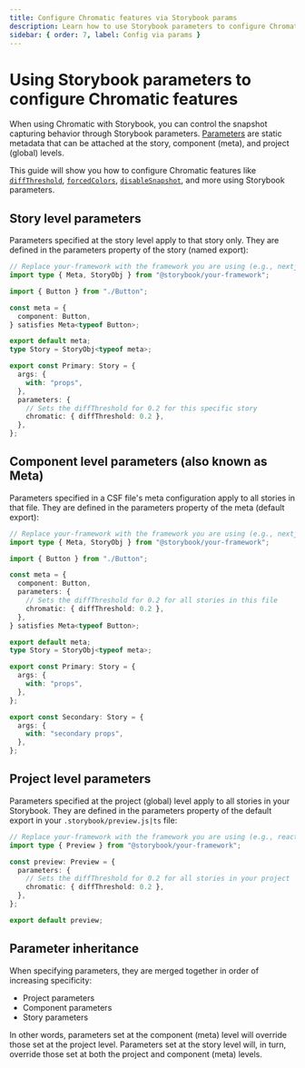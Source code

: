 ```yaml
---
title: Configure Chromatic features via Storybook params
description: Learn how to use Storybook parameters to configure Chromatic features at the project, component, and story level
sidebar: { order: 7, label: Config via params }
---
```


# Using Storybook parameters to configure Chromatic features

When using Chromatic with Storybook, you can control the snapshot capturing behavior through Storybook parameters. [Parameters](https://storybook.js.org/docs/api/parameters#story-parameters) are static metadata that can be attached at the story, component (meta), and project (global) levels.

This guide will show you how to configure Chromatic features like [`diffThreshold`](/docs/threshold), [`forcedColors`](/docs/media-features), [`disableSnapshot`](/docs/disable-snapshots), and more using Storybook parameters.

## Story level parameters

Parameters specified at the story level apply to that story only. They are defined in the parameters property of the story (named export):

```ts title="Button.stories.ts|tsx"
// Replace your-framework with the framework you are using (e.g., nextjs, vue3-vite)
import type { Meta, StoryObj } from "@storybook/your-framework";

import { Button } from "./Button";

const meta = {
  component: Button,
} satisfies Meta<typeof Button>;

export default meta;
type Story = StoryObj<typeof meta>;

export const Primary: Story = {
  args: {
    with: "props",
  },
  parameters: {
    // Sets the diffThreshold for 0.2 for this specific story
    chromatic: { diffThreshold: 0.2 },
  },
};
```

## Component level parameters (also known as Meta)

Parameters specified in a CSF file's meta configuration apply to all stories in that file. They are defined in the parameters property of the meta (default export):

```ts title="Button.stories.ts|tsx"
// Replace your-framework with the framework you are using (e.g., nextjs, vue3-vite)
import type { Meta, StoryObj } from "@storybook/your-framework";

import { Button } from "./Button";

const meta = {
  component: Button,
  parameters: {
    // Sets the diffThreshold for 0.2 for all stories in this file
    chromatic: { diffThreshold: 0.2 },
  },
} satisfies Meta<typeof Button>;

export default meta;
type Story = StoryObj<typeof meta>;

export const Primary: Story = {
  args: {
    with: "props",
  },
};

export const Secondary: Story = {
  args: {
    with: "secondary props",
  },
};
```

## Project level parameters

Parameters specified at the project (global) level apply to all stories in your Storybook. They are defined in the parameters property of the default export in your `.storybook/preview.js|ts` file:

```ts title=".storybook/preview.ts"
// Replace your-framework with the framework you are using (e.g., react-vite, vue3-vite) if you're using Storybook 9, or with the appropriate renderer otherwise.
import type { Preview } from "@storybook/your-framework";

const preview: Preview = {
  parameters: {
    // Sets the diffThreshold for 0.2 for all stories in your project
    chromatic: { diffThreshold: 0.2 },
  },
};

export default preview;
```

## Parameter inheritance

When specifying parameters, they are merged together in order of increasing specificity:

- Project parameters
- Component parameters
- Story parameters

In other words, parameters set at the component (meta) level will override those set at the project level. Parameters set at the story level will, in turn, override those set at both the project and component (meta) levels.
